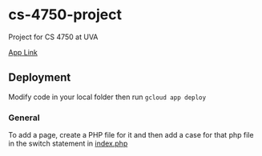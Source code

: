 # cs-4750-project

Project for CS 4750 at UVA

[App Link](http://cs-4750-project-381321.appspot.com/)
## Deployment
Modify code in your local folder then run `gcloud app deploy`

### General
To add a page, create a PHP file for it and then add a case for that php file
in the switch statement in [index.php](index.php)